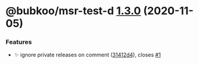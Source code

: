 # @bubkoo/msr-test-d [1.3.0](https://github.com/bubkoo/monorepo-semantic-release/compare/@bubkoo/msr-test-d@1.2.35...@bubkoo/msr-test-d@1.3.0) (2020-11-05)


### Features

* ✨ ignore private releases on comment ([31412d4](https://github.com/bubkoo/monorepo-semantic-release/commit/31412d4c859afa40ce2a16f56404c89ac800e3e1)), closes [#1](https://github.com/bubkoo/monorepo-semantic-release/issues/1)
